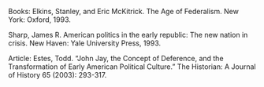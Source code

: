 Books:
Elkins, Stanley, and Eric McKitrick. The Age of Federalism. New York: Oxford, 1993.

Sharp, James R. American politics in the early republic: The new nation in crisis. New Haven: Yale University Press, 1993.

Article:
Estes, Todd. “John Jay, the Concept of Deference, and the Transformation of Early American Political Culture.” The Historian: A Journal of History 65 (2003): 293-317.